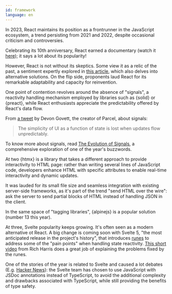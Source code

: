 ```yaml
---
id: framework
language: en
---
```


In 2023, React maintains its position as a frontrunner in the JavaScript ecosystem, a trend persisting from 2021 and 2022, despite occasional criticism and controversies.

Celebrating its 10th anniversary, React earned a documentary (watch it [here](https://www.youtube.com/watch?v=8pDqJVdNa44)); it says a lot about its popularity!

However, React is not without its skeptics. Some view it as a relic of the past, a sentiment expertly explored in [this article](https://joshcollinsworth.com/blog/antiquated-react), which also delves into alternative solutions. On the flip side, proponents laud React for its remarkable adaptability and capacity for reinvention.

One point of contention revolves around the absence of "signals", a reactivity handling mechanism employed by libraries such as {solid} or {preact}, while React enthusiasts appreciate the predictability offered by React's data flow.

From [a tweet](https://twitter.com/devongovett/status/1629540226589663233) by Devon Govett, the creator of Parcel, about signals: 

> The simplicity of UI as a function of state is lost when updates flow unpredictably.

To know more about signals, read [The Evolution of Signals](https://dev.to/this-is-learning/the-evolution-of-signals-in-javascript-8ob), a comprehensive exploration of one of the year's buzzwords.

At two {htmx} is a library that takes a different approach to provide interactivity to HTML page: rather than writing several lines of JavaScript code, developers enhance HTML with specific attributes to enable real-time interactivity and dynamic updates.

It was lauded for its small file size and seamless integration with existing server-side frameworks, as it's part of the trend "send HTML over the wire": ask the server to send partial blocks of HTML instead of handling JSON in the client.

In the same space of "tagging libraries", {alpinejs} is a popular solution (number 13 this year).

At three, Svelte popularity keeps growing. It's often seen as a modern alternative ot React.
A big change is coming soon with Svelte 5, "the most anticipated release in the project's history", that introduces [runes](https://svelte.dev/blog/runes) to address some of the "pain points" when handling state reactivity. [This short video](https://www.youtube.com/watch?v=RVnxF3j3N8U) from Rich Harris does a great job of explaining the problems fixed by the runes.

One of the stories of the year is related to Svelte and caused a lot debates (E.g. [Hacker News](https://news.ycombinator.com/item?id=35892250)): the Svelte team has chosen to use JavaScript with JSDoc annotations instead of TypeScript, to avoid the additional complexity and drawbacks associated with TypeScript, while still providing the benefits of type safety.


